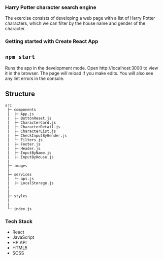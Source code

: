 
### Harry Potter character search engine


The exercise consists of developing a web page with a list of Harry Potter characters, which we can filter by the house name and gender of the character. 


### Getting started with Create React App 

## `npm start`

Runs the app in the development mode.
Open http://localhost:3000 to view it in the browser. The page will reload if you make edits.
You will also see any lint errors in the console.

## Structure 

```
src
 ├─ components
 |  ├─ App.js
 |  ├─ ButtonReset.js
 |  ├─ CharacterCard.js
 |  ├─ CharacterDetail.js
 |  ├─ CharacterList.js
 |  ├─ CheckInputByGender.js
 |  └─ Filters.js
 |  ├─ Footer.js
 |  ├─ Header.js
 |  ├─ InputByName.js
 |  ├─ InputByHouse.js
 |
 ├─ images
 |
 ├─ services
 |  └─ api.js
 |  ├─ LocalStorage.js
 | 
 |
 ├─ styles
 | 
 |
 └─ index.js
```

### Tech Stack
- React
- JavaScript
- HP API
- HTML5
- SCSS
